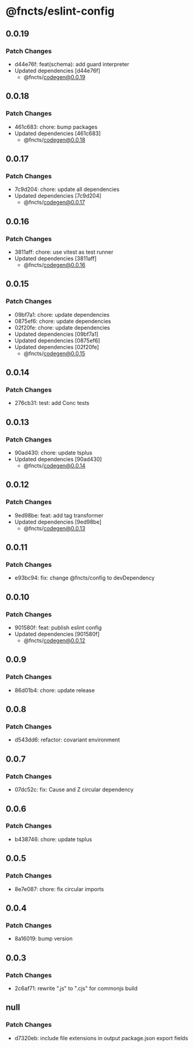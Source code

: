 # @fncts/eslint-config

## 0.0.19

### Patch Changes

- d44e76f: feat(schema): add guard interpreter
- Updated dependencies [d44e76f]
  - @fncts/codegen@0.0.19

## 0.0.18

### Patch Changes

- 461c683: chore: bump packages
- Updated dependencies [461c683]
  - @fncts/codegen@0.0.18

## 0.0.17

### Patch Changes

- 7c9d204: chore: update all dependencies
- Updated dependencies [7c9d204]
  - @fncts/codegen@0.0.17

## 0.0.16

### Patch Changes

- 3811aff: chore: use vitest as test runner
- Updated dependencies [3811aff]
  - @fncts/codegen@0.0.16

## 0.0.15

### Patch Changes

- 09bf7a1: chore: update dependencies
- 0875ef6: chore: update dependencies
- 02f20fe: chore: update dependencies
- Updated dependencies [09bf7a1]
- Updated dependencies [0875ef6]
- Updated dependencies [02f20fe]
  - @fncts/codegen@0.0.15

## 0.0.14

### Patch Changes

- 276cb31: test: add Conc tests

## 0.0.13

### Patch Changes

- 90ad430: chore: update tsplus
- Updated dependencies [90ad430]
  - @fncts/codegen@0.0.14

## 0.0.12

### Patch Changes

- 9ed98be: feat: add tag transformer
- Updated dependencies [9ed98be]
  - @fncts/codegen@0.0.13

## 0.0.11

### Patch Changes

- e93bc94: fix: change @fncts/config to devDependency

## 0.0.10

### Patch Changes

- 901580f: feat: publish eslint config
- Updated dependencies [901580f]
  - @fncts/codegen@0.0.12

## 0.0.9

### Patch Changes

- 86d01b4: chore: update release

## 0.0.8

### Patch Changes

- d543dd6: refactor: covariant environment

## 0.0.7

### Patch Changes

- 07dc52c: fix: Cause and Z circular dependency

## 0.0.6

### Patch Changes

- b438746: chore: update tsplus

## 0.0.5

### Patch Changes

- 8e7e087: chore: fix circular imports

## 0.0.4

### Patch Changes

- 8a16019: bump version

## 0.0.3

### Patch Changes

- 2c6af71: rewrite ".js" to ".cjs" for commonjs build

## null

### Patch Changes

- d7320eb: include file extensions in output package.json export fields
